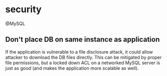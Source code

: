 # security
@MySQL

Don't place DB on same instance as application
----------------------------------------------

If the application is vulnerable to a file disclosure attack, it could allow attacker to download the DB files directly. This can be mitigated by proper file permissions, but a locked down ACL on a networked MySQL server is just as good (and makes the application more scalable as well).

